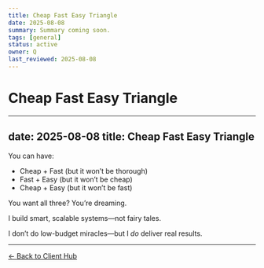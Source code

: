 ```yaml
---
title: Cheap Fast Easy Triangle
date: 2025-08-08
summary: Summary coming soon.
tags: [general]
status: active
owner: Q
last_reviewed: 2025-08-08
---
```

# Cheap Fast Easy Triangle

---
date: 2025-08-08
title: Cheap Fast Easy Triangle
---
You can have:
- Cheap + Fast (but it won’t be thorough)  
- Fast + Easy (but it won’t be cheap)  
- Cheap + Easy (but it won’t be fast)

You want all three? You’re dreaming.

I build smart, scalable systems—not fairy tales.

I don’t do low-budget miracles—but I *do* deliver real results.

---
[← Back to Client Hub](https://www.builtbyrays.com/Client-Vault/portal)
